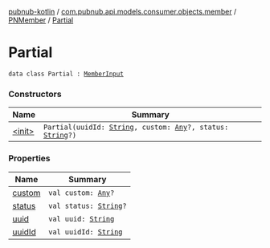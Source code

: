 [pubnub-kotlin](../../../index.md) / [com.pubnub.api.models.consumer.objects.member](../../index.md) / [PNMember](../index.md) / [Partial](./index.md)

# Partial

`data class Partial : `[`MemberInput`](../../-member-input/index.md)

### Constructors

| Name | Summary |
|---|---|
| [&lt;init&gt;](-init-.md) | `Partial(uuidId: `[`String`](https://kotlinlang.org/api/latest/jvm/stdlib/kotlin/-string/index.html)`, custom: `[`Any`](https://kotlinlang.org/api/latest/jvm/stdlib/kotlin/-any/index.html)`?, status: `[`String`](https://kotlinlang.org/api/latest/jvm/stdlib/kotlin/-string/index.html)`?)` |

### Properties

| Name | Summary |
|---|---|
| [custom](custom.md) | `val custom: `[`Any`](https://kotlinlang.org/api/latest/jvm/stdlib/kotlin/-any/index.html)`?` |
| [status](status.md) | `val status: `[`String`](https://kotlinlang.org/api/latest/jvm/stdlib/kotlin/-string/index.html)`?` |
| [uuid](uuid.md) | `val uuid: `[`String`](https://kotlinlang.org/api/latest/jvm/stdlib/kotlin/-string/index.html) |
| [uuidId](uuid-id.md) | `val uuidId: `[`String`](https://kotlinlang.org/api/latest/jvm/stdlib/kotlin/-string/index.html) |
